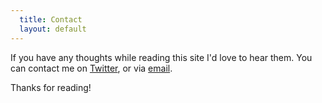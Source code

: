 ```yaml
---
  title: Contact
  layout: default
---
```


If you have any thoughts while reading this site I'd love to hear them. You can contact me on [Twitter][], or via [email][]. 

Thanks for reading!

[twitter]: http://twitter.com/mayanks
[email]: mailto:mayanks@gmail.com
